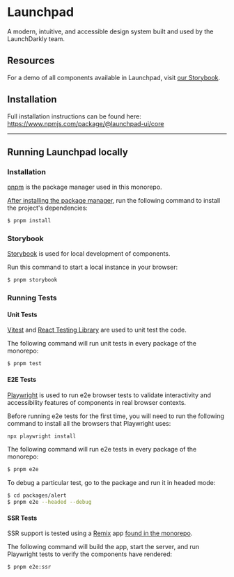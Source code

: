 # Launchpad

A modern, intuitive, and accessible design system built and used by the LaunchDarkly team.

## Resources

For a demo of all components available in Launchpad, visit [our Storybook](https://main--626696a2018c1f004a1cde86.chromatic.com/).

## Installation

Full installation instructions can be found here: https://www.npmjs.com/package/@launchpad-ui/core

---

## Running Launchpad locally

### Installation

[pnpm](https://pnpm.io/) is the package manager used in this monorepo.

[After installing the package manager](https://pnpm.io/installation), run the following command to install the project's dependencies:

```sh
$ pnpm install
```

### Storybook

[Storybook](https://storybook.js.org/) is used for local development of components.

Run this command to start a local instance in your browser:

```sh
$ pnpm storybook
```

### Running Tests

#### Unit Tests

[Vitest](https://vitest.dev/) and [React Testing Library](https://testing-library.com/docs/react-testing-library/intro/) are used to unit test the code.

The following command will run unit tests in every package of the monorepo:

```sh
$ pnpm test
```

#### E2E Tests

[Playwright](https://playwright.dev/) is used to run e2e browser tests to validate interactivity and accessibility features of components in real browser contexts.

Before running e2e tests for the first time, you will need to run the following command to install all the browsers that Playwright uses:

```sh
npx playwright install
```

The following command will run e2e tests in every package of the monorepo:

```sh
$ pnpm e2e
```

To debug a particular test, go to the package and run it in headed mode:

```sh
$ cd packages/alert
$ pnpm e2e --headed --debug
```

#### SSR Tests

SSR support is tested using a [Remix](https://remix.run/) app [found in the monorepo](./apps/remix/README.md).

The following command will build the app, start the server, and run Playwright tests to verify the components have rendered:

```sh
$ pnpm e2e:ssr
```
